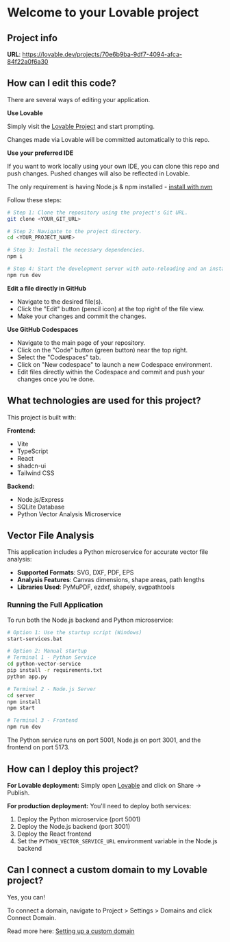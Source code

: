 # Welcome to your Lovable project

## Project info

**URL**: https://lovable.dev/projects/70e6b9ba-9df7-4094-afca-84f22a0f6a30

## How can I edit this code?

There are several ways of editing your application.

**Use Lovable**

Simply visit the [Lovable Project](https://lovable.dev/projects/70e6b9ba-9df7-4094-afca-84f22a0f6a30) and start prompting.

Changes made via Lovable will be committed automatically to this repo.

**Use your preferred IDE**

If you want to work locally using your own IDE, you can clone this repo and push changes. Pushed changes will also be reflected in Lovable.

The only requirement is having Node.js & npm installed - [install with nvm](https://github.com/nvm-sh/nvm#installing-and-updating)

Follow these steps:

```sh
# Step 1: Clone the repository using the project's Git URL.
git clone <YOUR_GIT_URL>

# Step 2: Navigate to the project directory.
cd <YOUR_PROJECT_NAME>

# Step 3: Install the necessary dependencies.
npm i

# Step 4: Start the development server with auto-reloading and an instant preview.
npm run dev
```

**Edit a file directly in GitHub**

- Navigate to the desired file(s).
- Click the "Edit" button (pencil icon) at the top right of the file view.
- Make your changes and commit the changes.

**Use GitHub Codespaces**

- Navigate to the main page of your repository.
- Click on the "Code" button (green button) near the top right.
- Select the "Codespaces" tab.
- Click on "New codespace" to launch a new Codespace environment.
- Edit files directly within the Codespace and commit and push your changes once you're done.

## What technologies are used for this project?

This project is built with:

**Frontend:**
- Vite
- TypeScript
- React
- shadcn-ui
- Tailwind CSS

**Backend:**
- Node.js/Express
- SQLite Database
- Python Vector Analysis Microservice

## Vector File Analysis

This application includes a Python microservice for accurate vector file analysis:

- **Supported Formats**: SVG, DXF, PDF, EPS
- **Analysis Features**: Canvas dimensions, shape areas, path lengths
- **Libraries Used**: PyMuPDF, ezdxf, shapely, svgpathtools

### Running the Full Application

To run both the Node.js backend and Python microservice:

```bash
# Option 1: Use the startup script (Windows)
start-services.bat

# Option 2: Manual startup
# Terminal 1 - Python Service
cd python-vector-service
pip install -r requirements.txt
python app.py

# Terminal 2 - Node.js Server
cd server
npm install
npm start

# Terminal 3 - Frontend
npm run dev
```

The Python service runs on port 5001, Node.js on port 3001, and the frontend on port 5173.

## How can I deploy this project?

**For Lovable deployment:**
Simply open [Lovable](https://lovable.dev/projects/70e6b9ba-9df7-4094-afca-84f22a0f6a30) and click on Share -> Publish.

**For production deployment:**
You'll need to deploy both services:
1. Deploy the Python microservice (port 5001)
2. Deploy the Node.js backend (port 3001) 
3. Deploy the React frontend
4. Set the `PYTHON_VECTOR_SERVICE_URL` environment variable in the Node.js backend

## Can I connect a custom domain to my Lovable project?

Yes, you can!

To connect a domain, navigate to Project > Settings > Domains and click Connect Domain.

Read more here: [Setting up a custom domain](https://docs.lovable.dev/tips-tricks/custom-domain#step-by-step-guide)
